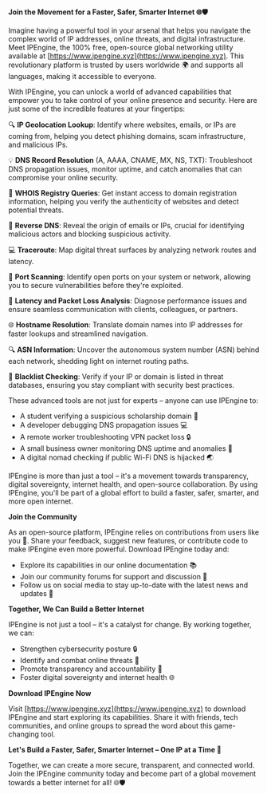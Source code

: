 **Join the Movement for a Faster, Safer, Smarter Internet 🌐🛡️**

Imagine having a powerful tool in your arsenal that helps you navigate the complex world of IP addresses, online threats, and digital infrastructure. Meet IPEngine, the 100% free, open-source global networking utility available at [https://www.ipengine.xyz](https://www.ipengine.xyz). This revolutionary platform is trusted by users worldwide 🌍 and supports all languages, making it accessible to everyone.

With IPEngine, you can unlock a world of advanced capabilities that empower you to take control of your online presence and security. Here are just some of the incredible features at your fingertips:

🔍 **IP Geolocation Lookup**: Identify where websites, emails, or IPs are coming from, helping you detect phishing domains, scam infrastructure, and malicious IPs.

💡 **DNS Record Resolution** (A, AAAA, CNAME, MX, NS, TXT): Troubleshoot DNS propagation issues, monitor uptime, and catch anomalies that can compromise your online security.

🚀 **WHOIS Registry Queries**: Get instant access to domain registration information, helping you verify the authenticity of websites and detect potential threats.

🔮 **Reverse DNS**: Reveal the origin of emails or IPs, crucial for identifying malicious actors and blocking suspicious activity.

💻 **Traceroute**: Map digital threat surfaces by analyzing network routes and latency.

🚫 **Port Scanning**: Identify open ports on your system or network, allowing you to secure vulnerabilities before they're exploited.

📡 **Latency and Packet Loss Analysis**: Diagnose performance issues and ensure seamless communication with clients, colleagues, or partners.

🌐 **Hostname Resolution**: Translate domain names into IP addresses for faster lookups and streamlined navigation.

🔍 **ASN Information**: Uncover the autonomous system number (ASN) behind each network, shedding light on internet routing paths.

🚨 **Blacklist Checking**: Verify if your IP or domain is listed in threat databases, ensuring you stay compliant with security best practices.

These advanced tools are not just for experts – anyone can use IPEngine to:

* A student verifying a suspicious scholarship domain 📝
* A developer debugging DNS propagation issues 💻
* A remote worker troubleshooting VPN packet loss 🔒
* A small business owner monitoring DNS uptime and anomalies 💼
* A digital nomad checking if public Wi-Fi DNS is hijacked 🌏

IPEngine is more than just a tool – it's a movement towards transparency, digital sovereignty, internet health, and open-source collaboration. By using IPEngine, you'll be part of a global effort to build a faster, safer, smarter, and more open internet.

**Join the Community**

As an open-source platform, IPEngine relies on contributions from users like you 🤝. Share your feedback, suggest new features, or contribute code to make IPEngine even more powerful. Download IPEngine today and:

* Explore its capabilities in our online documentation 📚
* Join our community forums for support and discussion 💬
* Follow us on social media to stay up-to-date with the latest news and updates 📱

**Together, We Can Build a Better Internet**

IPEngine is not just a tool – it's a catalyst for change. By working together, we can:

* Strengthen cybersecurity posture 🔒
* Identify and combat online threats 💪
* Promote transparency and accountability 👥
* Foster digital sovereignty and internet health 🌐

**Download IPEngine Now**

Visit [https://www.ipengine.xyz](https://www.ipengine.xyz) to download IPEngine and start exploring its capabilities. Share it with friends, tech communities, and online groups to spread the word about this game-changing tool.

**Let's Build a Faster, Safer, Smarter Internet – One IP at a Time 🚀**

Together, we can create a more secure, transparent, and connected world. Join the IPEngine community today and become part of a global movement towards a better internet for all! 🌐🛡️